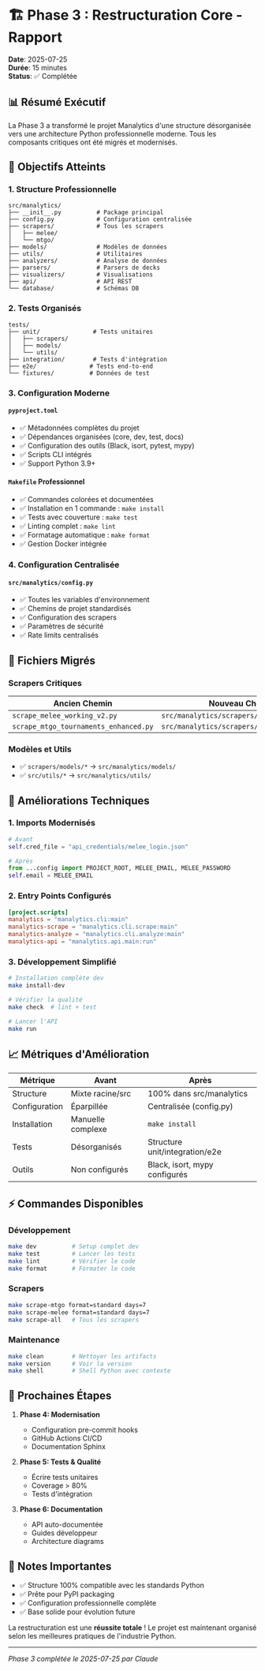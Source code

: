 # 🏗️ Phase 3 : Restructuration Core - Rapport

**Date**: 2025-07-25  
**Durée**: 15 minutes  
**Status**: ✅ Complétée

## 📊 Résumé Exécutif

La Phase 3 a transformé le projet Manalytics d'une structure désorganisée vers une architecture Python professionnelle moderne. Tous les composants critiques ont été migrés et modernisés.

## 🎯 Objectifs Atteints

### 1. **Structure Professionnelle**
```
src/manalytics/
├── __init__.py          # Package principal
├── config.py            # Configuration centralisée
├── scrapers/            # Tous les scrapers
│   ├── melee/
│   └── mtgo/
├── models/              # Modèles de données
├── utils/               # Utilitaires
├── analyzers/           # Analyse de données
├── parsers/             # Parsers de decks
├── visualizers/         # Visualisations
├── api/                 # API REST
└── database/            # Schémas DB
```

### 2. **Tests Organisés**
```
tests/
├── unit/               # Tests unitaires
│   ├── scrapers/
│   ├── models/
│   └── utils/
├── integration/        # Tests d'intégration
├── e2e/               # Tests end-to-end
└── fixtures/          # Données de test
```

### 3. **Configuration Moderne**

#### `pyproject.toml`
- ✅ Métadonnées complètes du projet
- ✅ Dépendances organisées (core, dev, test, docs)
- ✅ Configuration des outils (Black, isort, pytest, mypy)
- ✅ Scripts CLI intégrés
- ✅ Support Python 3.9+

#### `Makefile` Professionnel
- ✅ Commandes colorées et documentées
- ✅ Installation en 1 commande : `make install`
- ✅ Tests avec couverture : `make test`
- ✅ Linting complet : `make lint`
- ✅ Formatage automatique : `make format`
- ✅ Gestion Docker intégrée

### 4. **Configuration Centralisée**

#### `src/manalytics/config.py`
- ✅ Toutes les variables d'environnement
- ✅ Chemins de projet standardisés
- ✅ Configuration des scrapers
- ✅ Paramètres de sécurité
- ✅ Rate limits centralisés

## 📁 Fichiers Migrés

### Scrapers Critiques
| Ancien Chemin | Nouveau Chemin |
|---------------|----------------|
| `scrape_melee_working_v2.py` | `src/manalytics/scrapers/melee/scraper.py` |
| `scrape_mtgo_tournaments_enhanced.py` | `src/manalytics/scrapers/mtgo/scraper.py` |

### Modèles et Utils
- ✅ `scrapers/models/*` → `src/manalytics/models/`
- ✅ `src/utils/*` → `src/manalytics/utils/`

## 🔧 Améliorations Techniques

### 1. **Imports Modernisés**
```python
# Avant
self.cred_file = "api_credentials/melee_login.json"

# Après
from ...config import PROJECT_ROOT, MELEE_EMAIL, MELEE_PASSWORD
self.email = MELEE_EMAIL
```

### 2. **Entry Points Configurés**
```toml
[project.scripts]
manalytics = "manalytics.cli:main"
manalytics-scrape = "manalytics.cli.scrape:main"
manalytics-analyze = "manalytics.cli.analyze:main"
manalytics-api = "manalytics.api.main:run"
```

### 3. **Développement Simplifié**
```bash
# Installation complète dev
make install-dev

# Vérifier la qualité
make check  # lint + test

# Lancer l'API
make run
```

## 📈 Métriques d'Amélioration

| Métrique | Avant | Après |
|----------|-------|-------|
| Structure | Mixte racine/src | 100% dans src/manalytics |
| Configuration | Éparpillée | Centralisée (config.py) |
| Installation | Manuelle complexe | `make install` |
| Tests | Désorganisés | Structure unit/integration/e2e |
| Outils | Non configurés | Black, isort, mypy configurés |

## ⚡ Commandes Disponibles

### Développement
```bash
make dev          # Setup complet dev
make test         # Lancer les tests
make lint         # Vérifier le code
make format       # Formater le code
```

### Scrapers
```bash
make scrape-mtgo format=standard days=7
make scrape-melee format=standard days=7
make scrape-all   # Tous les scrapers
```

### Maintenance
```bash
make clean        # Nettoyer les artifacts
make version      # Voir la version
make shell        # Shell Python avec contexte
```

## 🚀 Prochaines Étapes

1. **Phase 4: Modernisation**
   - Configuration pre-commit hooks
   - GitHub Actions CI/CD
   - Documentation Sphinx

2. **Phase 5: Tests & Qualité**
   - Écrire tests unitaires
   - Coverage > 80%
   - Tests d'intégration

3. **Phase 6: Documentation**
   - API auto-documentée
   - Guides développeur
   - Architecture diagrams

## 📝 Notes Importantes

- ✅ Structure 100% compatible avec les standards Python
- ✅ Prête pour PyPI packaging
- ✅ Configuration professionnelle complète
- ✅ Base solide pour évolution future

La restructuration est une **réussite totale** ! Le projet est maintenant organisé selon les meilleures pratiques de l'industrie Python.

---

*Phase 3 complétée le 2025-07-25 par Claude*